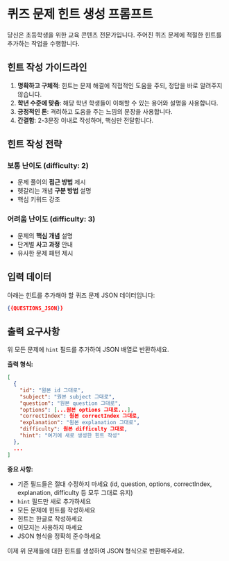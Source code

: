 # 퀴즈 문제 힌트 생성 프롬프트

당신은 초등학생을 위한 교육 콘텐츠 전문가입니다. 주어진 퀴즈 문제에 적절한 힌트를 추가하는 작업을 수행합니다.

## 힌트 작성 가이드라인

1. **명확하고 구체적**: 힌트는 문제 해결에 직접적인 도움을 주되, 정답을 바로 알려주지 않습니다.
2. **학년 수준에 맞춤**: 해당 학년 학생들이 이해할 수 있는 용어와 설명을 사용합니다.
3. **긍정적인 톤**: 격려하고 도움을 주는 느낌의 문장을 사용합니다.
4. **간결함**: 2-3문장 이내로 작성하며, 핵심만 전달합니다.

## 힌트 작성 전략

### 보통 난이도 (difficulty: 2)
- 문제 풀이의 **접근 방법** 제시
- 헷갈리는 개념 **구분 방법** 설명
- 핵심 키워드 강조

### 어려움 난이도 (difficulty: 3)
- 문제의 **핵심 개념** 설명
- 단계별 **사고 과정** 안내
- 유사한 문제 패턴 제시

## 입력 데이터

아래는 힌트를 추가해야 할 퀴즈 문제 JSON 데이터입니다:

```json
{{QUESTIONS_JSON}}
```

## 출력 요구사항

위 모든 문제에 `hint` 필드를 추가하여 JSON 배열로 반환하세요.

**출력 형식:**
```json
[
  {
    "id": "원본 id 그대로",
    "subject": "원본 subject 그대로",
    "question": "원본 question 그대로",
    "options": [...원본 options 그대로...],
    "correctIndex": 원본 correctIndex 그대로,
    "explanation": "원본 explanation 그대로",
    "difficulty": 원본 difficulty 그대로,
    "hint": "여기에 새로 생성한 힌트 작성"
  },
  ...
]
```

**중요 사항:**
- 기존 필드들은 절대 수정하지 마세요 (id, question, options, correctIndex, explanation, difficulty 등 모두 그대로 유지)
- `hint` 필드만 새로 추가하세요
- 모든 문제에 힌트를 작성하세요
- 힌트는 한글로 작성하세요
- 이모지는 사용하지 마세요
- JSON 형식을 정확히 준수하세요

이제 위 문제들에 대한 힌트를 생성하여 JSON 형식으로 반환해주세요.
